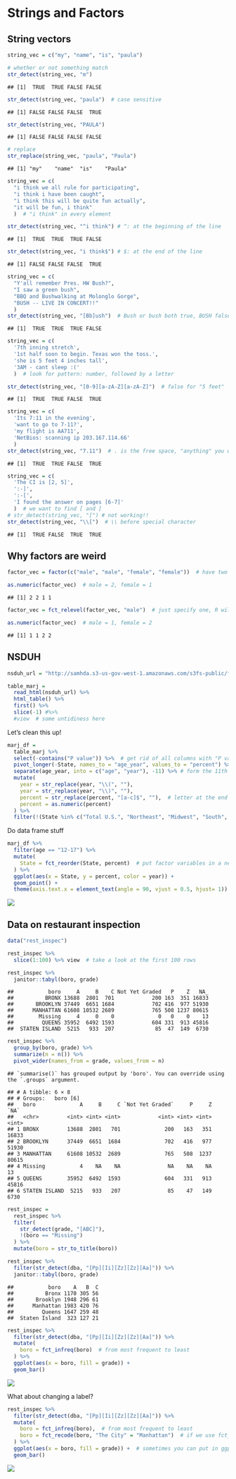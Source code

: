 Strings and Factors
================

## String vectors

``` r
string_vec = c("my", "name", "is", "paula")

# whether or not something match
str_detect(string_vec, "m")
```

    ## [1]  TRUE  TRUE FALSE FALSE

``` r
str_detect(string_vec, "paula")  # case sensitive
```

    ## [1] FALSE FALSE FALSE  TRUE

``` r
str_detect(string_vec, "PAULA")
```

    ## [1] FALSE FALSE FALSE FALSE

``` r
# replace
str_replace(string_vec, "paula", "Paula")
```

    ## [1] "my"    "name"  "is"    "Paula"

``` r
string_vec = c(
  "i think we all rule for participating",
  "i think i have been caught",
  "i think this will be quite fun actually",
  "it will be fun, i think"
  )  # "i think" in every element

str_detect(string_vec, "^i think") # ^: at the beginning of the line
```

    ## [1]  TRUE  TRUE  TRUE FALSE

``` r
str_detect(string_vec, "i think$") # $: at the end of the line
```

    ## [1] FALSE FALSE FALSE  TRUE

``` r
string_vec = c(
  "Y'all remember Pres. HW Bush?",
  "I saw a green bush",
  "BBQ and Bushwalking at Molonglo Gorge",
  "BUSH -- LIVE IN CONCERT!!"
  )
str_detect(string_vec, "[Bb]ush")  # Bush or bush both true, BUSH false
```

    ## [1]  TRUE  TRUE  TRUE FALSE

``` r
string_vec = c(
  '7th inning stretch',
  '1st half soon to begin. Texas won the toss.',
  'she is 5 feet 4 inches tall',
  '3AM - cant sleep :('
  )  # look for pattern: number, followed by a letter

str_detect(string_vec, "[0-9][a-zA-Z][a-zA-Z]")  # false for "5 feet"
```

    ## [1]  TRUE  TRUE FALSE  TRUE

``` r
string_vec = c(
  'Its 7:11 in the evening',
  'want to go to 7-11?',
  'my flight is AA711',
  'NetBios: scanning ip 203.167.114.66'
  )
str_detect(string_vec, "7.11")  # . is the free space, "anything" you want it to be
```

    ## [1]  TRUE  TRUE FALSE  TRUE

``` r
string_vec = c(
  'The CI is [2, 5]',
  ':-]',
  ':-[',
  'I found the answer on pages [6-7]'
  )  # we want to find [ and ]
# str_detect(string_vec, "[") # not working!!
str_detect(string_vec, "\\[")  # \\ before special character 
```

    ## [1]  TRUE FALSE  TRUE  TRUE

## Why factors are weird

``` r
factor_vec = factor(c("male", "male", "female", "female"))  # have two levels, put it in alphabetical order

as.numeric(factor_vec)  # male = 2, female = 1
```

    ## [1] 2 2 1 1

``` r
factor_vec = fct_relevel(factor_vec, "male")  # just specify one, R will take it to the front

as.numeric(factor_vec)  # male = 1, female = 2
```

    ## [1] 1 1 2 2

## NSDUH

``` r
nsduh_url = "http://samhda.s3-us-gov-west-1.amazonaws.com/s3fs-public/field-uploads/2k15StateFiles/NSDUHsaeShortTermCHG2015.htm"

table_marj = 
  read_html(nsduh_url) %>% 
  html_table() %>% 
  first() %>%
  slice(-1) #%>% 
  #view  # some untidiness here
```

Let’s clean this up!

``` r
marj_df = 
  table_marj %>% 
  select(-contains("P value")) %>%  # get rid of all columns with "P value"
  pivot_longer(-State, names_to = "age_year", values_to = "percent") %>% 
  separate(age_year, into = c("age", "year"), -11) %>% # form the 11th place to the last, OR use "\\("
  mutate(
    year = str_replace(year, "\\(", ""),
    year = str_replace(year, "\\)", ""),
    percent = str_replace(percent, "[a-c]$", ""),  # letter at the end of the line
    percent = as.numeric(percent)
  ) %>% 
  filter(!(State %in% c("Total U.S.", "Northeast", "Midwest", "South", "West")))
```

Do data frame stuff

``` r
marj_df %>% 
  filter(age == "12-17") %>% 
  mutate(
    State = fct_reorder(State, percent)  # put factor variables in a new order
  ) %>% 
  ggplot(aes(x = State, y = percent, color = year)) +
  geom_point() +
  theme(axis.text.x = element_text(angle = 90, vjust = 0.5, hjust= 1))
```

![](strings_and_factors_files/figure-gfm/unnamed-chunk-11-1.png)<!-- -->

## Data on restaurant inspection

``` r
data("rest_inspec")
```

``` r
rest_inspec %>% 
  slice(1:100) %>% view  # take a look at the first 100 rows
```

``` r
rest_inspec %>% 
  janitor::tabyl(boro, grade)
```

    ##           boro     A     B    C Not Yet Graded   P    Z   NA_
    ##          BRONX 13688  2801  701            200 163  351 16833
    ##       BROOKLYN 37449  6651 1684            702 416  977 51930
    ##      MANHATTAN 61608 10532 2689            765 508 1237 80615
    ##        Missing     4     0    0              0   0    0    13
    ##         QUEENS 35952  6492 1593            604 331  913 45816
    ##  STATEN ISLAND  5215   933  207             85  47  149  6730

``` r
rest_inspec %>% 
  group_by(boro, grade) %>% 
  summarize(n = n()) %>% 
  pivot_wider(names_from = grade, values_from = n)
```

    ## `summarise()` has grouped output by 'boro'. You can override using the `.groups` argument.

    ## # A tibble: 6 × 8
    ## # Groups:   boro [6]
    ##   boro              A     B     C `Not Yet Graded`     P     Z  `NA`
    ##   <chr>         <int> <int> <int>            <int> <int> <int> <int>
    ## 1 BRONX         13688  2801   701              200   163   351 16833
    ## 2 BROOKLYN      37449  6651  1684              702   416   977 51930
    ## 3 MANHATTAN     61608 10532  2689              765   508  1237 80615
    ## 4 Missing           4    NA    NA               NA    NA    NA    13
    ## 5 QUEENS        35952  6492  1593              604   331   913 45816
    ## 6 STATEN ISLAND  5215   933   207               85    47   149  6730

``` r
rest_inspec = 
  rest_inspec %>% 
  filter(
    str_detect(grade, "[ABC]"),
    !(boro == "Missing")
  ) %>% 
  mutate(boro = str_to_title(boro))
```

``` r
rest_inspec %>% 
  filter(str_detect(dba, "[Pp][Ii][Zz][Zz][Aa]")) %>% 
  janitor::tabyl(boro, grade)
```

    ##           boro    A   B  C
    ##          Bronx 1170 305 56
    ##       Brooklyn 1948 296 61
    ##      Manhattan 1983 420 76
    ##         Queens 1647 259 48
    ##  Staten Island  323 127 21

``` r
rest_inspec %>% 
  filter(str_detect(dba, "[Pp][Ii][Zz][Zz][Aa]")) %>% 
  mutate(
    boro = fct_infreq(boro)  # from most frequent to least
  ) %>% 
  ggplot(aes(x = boro, fill = grade)) +
  geom_bar()
```

![](strings_and_factors_files/figure-gfm/unnamed-chunk-17-1.png)<!-- -->

What about changing a label?

``` r
rest_inspec %>% 
  filter(str_detect(dba, "[Pp][Ii][Zz][Zz][Aa]")) %>% 
  mutate(
    boro = fct_infreq(boro),  # from most frequent to least
    boro = fct_recode(boro, "The City" = "Manhattan")  # if we use fct_replace, boro will be a character vector; use fct_recode
  ) %>% 
  ggplot(aes(x = boro, fill = grade)) +  # sometimes you can put in ggplot to look if you've done it successfully
  geom_bar()
```

![](strings_and_factors_files/figure-gfm/unnamed-chunk-18-1.png)<!-- -->
